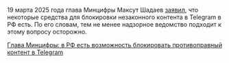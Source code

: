 <!--2025-03-19 14:37:21-->
<div class="yb">
  <div class="rss smaller1 habr"><p>19 марта 2025 года глава Минцифры Максут Шадаев <a href="https://tass.ru/obschestvo/23441341" rel="noopener noreferrer nofollow">заявил</a>, что некоторые средства для блокировки незаконного контента в Telegram в РФ есть. По его словам, тем не менее надзорное ведомство подходит к этому вопросу осторожно.</p><p></p> <a... <br><a class="light" href="https://habr.com/ru/news/892424/?utm_source=habrahabr&utm_medium=rss&utm_campaign=892424">Глава Минцифры: в РФ есть возможность блокировать противоправный контент в Telegram</a></div>
</div>
